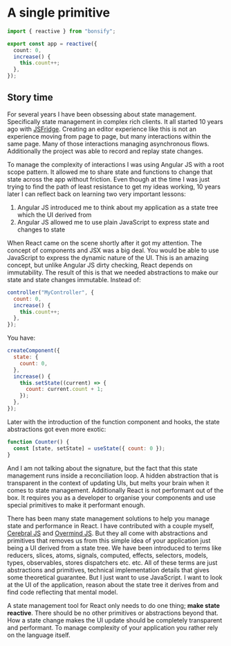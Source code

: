 # A single primitive

```ts
import { reactive } from "bonsify";

export const app = reactive({
  count: 0,
  increase() {
    this.count++;
  },
});
```

## Story time

For several years I have been obsessing about state management. Specifically state management in complex rich clients. It all started 10 years ago with [JSFridge](https://www.youtube.com/watch?v=6F7Me4wk3XM). Creating an editor experience like this is not an experience moving from page to page, but many interactions within the same page. Many of those interactions managing asynchronous flows. Additionally the project was able to record and replay state changes.

To manage the complexity of interactions I was using Angular JS with a root scope pattern. It allowed me to share state and functions to change that state across the app without friction. Even though at the time I was just trying to find the path of least resistance to get my ideas working, 10 years later I can reflect back on learning two very important lessons:

1. Angular JS introduced me to think about my application as a state tree which the UI derived from
2. Angular JS allowed me to use plain JavaScript to express state and changes to state

When React came on the scene shortly after it got my attention. The concept of components and JSX was a big deal. You would be able to use JavaScript to express the dynamic nature of the UI. This is an amazing concept, but unlike Angular JS dirty checking, React depends on immutability. The result of this is that we needed abstractions to make our state and state changes immutable. Instead of:

```js
controller("MyController", {
  count: 0,
  increase() {
    this.count++;
  },
});
```

You have:

```js
createComponent({
  state: {
    count: 0,
  },
  increase() {
    this.setState((current) => {
      count: current.count + 1;
    });
  },
});
```

Later with the introduction of the function component and hooks, the state abstractions got even more exotic:

```jsx
function Counter() {
  const [state, setState] = useState({ count: 0 });
}
```

And I am not talking about the signature, but the fact that this state management runs inside a reconciliation loop. A hidden abstraction that is transparent in the context of updating UIs, but melts your brain when it comes to state management. Additionally React is not performant out of the box. It requires you as a developer to organise your components and use special primitives to make it performant enough.

There has been many state management solutions to help you manage state and performance in React. I have contributed with a couple myself, [Cerebral JS](https://cerebraljs.com/) and [Overmind JS](https://overmindjs.org/). But they all come with abstractions and primitives that removes us from this simple idea of your application just being a UI derived from a state tree. We have been introduced to terms like reducers, slices, atoms, signals, computed, effects, selectors, models, types, observables, stores dispatchers etc. etc. All of these terms are just abstractions and primitives, technical implementation details that gives some theoretical guarantee. But I just want to use JavaScript. I want to look at the UI of the application, reason about the state tree it derives from and find code reflecting that mental model.

A state management tool for React only needs to do one thing; **make state reactive**. There should be no other primitives or abstractions beyond that. How a state change makes the UI update should be completely transparent and performant. To manage complexity of your application you rather rely on the language itself.
